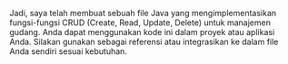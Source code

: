 Jadi, saya telah membuat sebuah file Java yang mengimplementasikan fungsi-fungsi CRUD (Create, Read, Update, Delete) untuk manajemen gudang. Anda dapat menggunakan kode ini dalam proyek atau aplikasi Anda. Silakan gunakan sebagai referensi atau integrasikan ke dalam file Anda sendiri sesuai kebutuhan.
